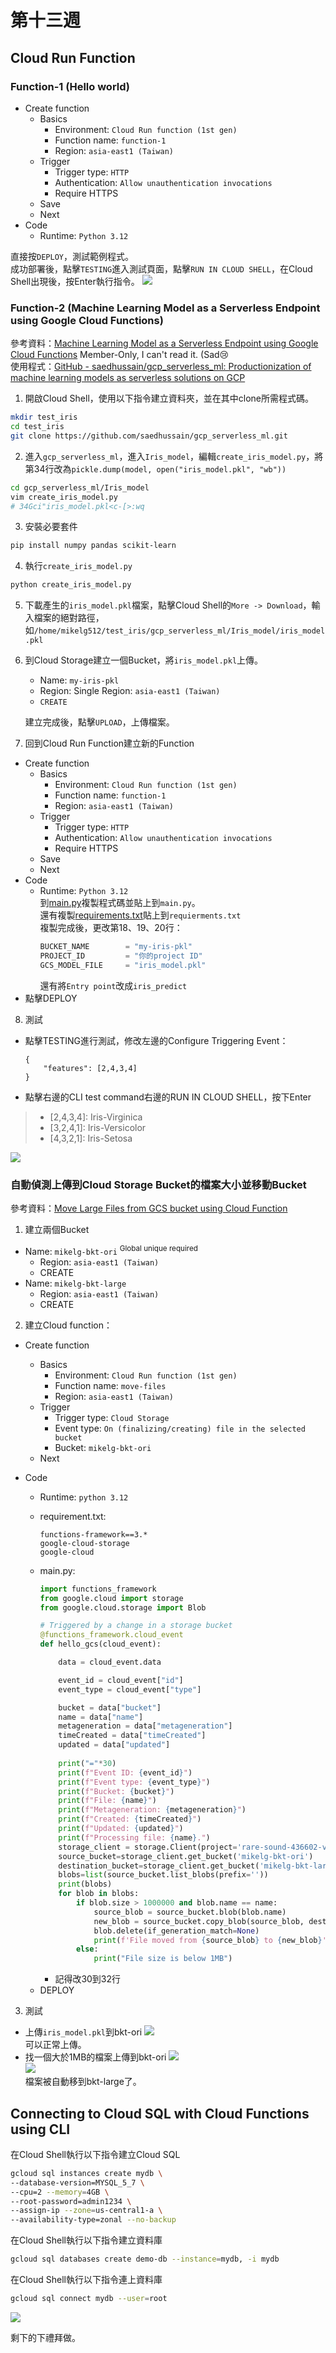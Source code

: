 # 第十三週

## Cloud Run Function

### Function-1 (Hello world)
* Create function
    - Basics
        - Environment: `Cloud Run function (1st gen)`
        - Function name: `function-1`
        - Region: `asia-east1 (Taiwan)`
    - Trigger
        - Trigger type: `HTTP`
        - Authentication: `Allow unauthentication invocations`
        - Require HTTPS
    - Save
    - Next
* Code
    - Runtime: `Python 3.12`

直接按`DEPLOY`，測試範例程式。<br>
成功部署後，點擊`TESTING`進入測試頁面，點擊`RUN IN CLOUD SHELL`，在Cloud Shell出現後，按Enter執行指令。
![](src/linux-2024120301.png)

### Function-2 (Machine Learning Model as a Serverless Endpoint using Google Cloud Functions)
參考資料：[Machine Learning Model as a Serverless Endpoint using Google Cloud Functions](https://towardsdatascience.com/machine-learning-model-as-a-serverless-endpoint-using-google-cloud-function-a5ad1080a59e) Member-Only, I can't read it. (Sad😢<br>
使用程式：[GitHub - saedhussain/gcp_serverless_ml: Productionization of machine learning models as serverless solutions on GCP](https://github.com/saedhussain/gcp_serverless_ml)

1. 開啟Cloud Shell，使用以下指令建立資料夾，並在其中clone所需程式碼。
```bash
mkdir test_iris
cd test_iris
git clone https://github.com/saedhussain/gcp_serverless_ml.git
```
2. 進入`gcp_serverless_ml`，進入`Iris_model`，編輯`create_iris_model.py`，將第34行改為`pickle.dump(model, open("iris_model.pkl", "wb"))`
```bash
cd gcp_serverless_ml/Iris_model
vim create_iris_model.py
# 34Gci"iris_model.pkl<c-[>:wq
```
3. 安裝必要套件
```bash
pip install numpy pandas scikit-learn
```
4. 執行`create_iris_model.py`
```bash
python create_iris_model.py
```
5. 下載產生的`iris_model.pkl`檔案，點擊Cloud Shell的`More -> Download`，輸入檔案的絕對路徑，如`/home/mikelg512/test_iris/gcp_serverless_ml/Iris_model/iris_model.pkl`
6. 到Cloud Storage建立一個Bucket，將`iris_model.pkl`上傳。
    - Name: `my-iris-pkl`
    - Region: Single Region: `asia-east1 (Taiwan)`
    - `CREATE`

    建立完成後，點擊`UPLOAD`，上傳檔案。
7. 回到Cloud Run Function建立新的Function
* Create function
    - Basics
        - Environment: `Cloud Run function (1st gen)`
        - Function name: `function-1`
        - Region: `asia-east1 (Taiwan)`
    - Trigger
        - Trigger type: `HTTP`
        - Authentication: `Allow unauthentication invocations`
        - Require HTTPS
    - Save
    - Next
* Code
    - Runtime: `Python 3.12`<br>
    到[main.py](https://github.com/saedhussain/gcp_serverless_ml/blob/main/Iris_http_cloud_func/main.py)複製程式碼並貼上到`main.py`。<br>
    還有複製[requirements.txt](https://github.com/saedhussain/gcp_serverless_ml/blob/main/Iris_http_cloud_func/requirements.txt)貼上到`requierments.txt`<br>
    複製完成後，更改第18、19、20行：<br>
        ```python
        BUCKET_NAME        = "my-iris-pkl"
        PROJECT_ID         = "你的project ID"
        GCS_MODEL_FILE     = "iris_model.pkl"
        ```
        還有將`Entry point`改成`iris_predict`<br>
* 點擊DEPLOY
8. 測試
* 點擊TESTING進行測試，修改左邊的Configure Triggering Event：
    ```
    {
        "features": [2,4,3,4]
    }
    ```

* 點擊右邊的CLI test command右邊的RUN IN CLOUD SHELL，按下Enter

> * \[2,4,3,4]: Iris-Virginica
> * \[3,2,4,1]: Iris-Versicolor
> * \[4,3,2,1]: Iris-Setosa

![](src/linux-2024120302.png)

### 自動偵測上傳到Cloud Storage Bucket的檔案大小並移動Bucket
參考資料：[Move Large Files from GCS bucket using Cloud Function](https://medium.com/google-cloud/move-large-files-from-gcs-bucket-using-cloud-function-232852b10a4c)
1. 建立兩個Bucket
- Name: `mikelg-bkt-ori` <sup>Global unique required</sup>
    - Region: `asia-east1 (Taiwan)`
    - CREATE
- Name: `mikelg-bkt-large`
    - Region: `asia-east1 (Taiwan)`
    - CREATE
2. 建立Cloud function：
* Create function
    - Basics
        - Environment: `Cloud Run function (1st gen)`
        - Function name: `move-files`
        - Region: `asia-east1 (Taiwan)`
    - Trigger
        - Trigger type: `Cloud Storage`
        - Event type: `On (finalizing/creating) file in the selected bucket`
        - Bucket: `mikelg-bkt-ori`
    - Next
* Code
    - Runtime: `python 3.12`
    - requirement.txt:
        ```
        functions-framework==3.*
        google-cloud-storage
        google-cloud
        ```
    - main.py:<br>
        ```python
        import functions_framework
        from google.cloud import storage
        from google.cloud.storage import Blob

        # Triggered by a change in a storage bucket
        @functions_framework.cloud_event
        def hello_gcs(cloud_event):

            data = cloud_event.data

            event_id = cloud_event["id"]
            event_type = cloud_event["type"]

            bucket = data["bucket"]
            name = data["name"]
            metageneration = data["metageneration"]
            timeCreated = data["timeCreated"]
            updated = data["updated"]
            
            print("="*30)
            print(f"Event ID: {event_id}")
            print(f"Event type: {event_type}")
            print(f"Bucket: {bucket}")
            print(f"File: {name}")
            print(f"Metageneration: {metageneration}")
            print(f"Created: {timeCreated}")
            print(f"Updated: {updated}")
            print(f"Processing file: {name}.")
            storage_client = storage.Client(project='rare-sound-436602-v7') # 自己的project ID
            source_bucket=storage_client.get_bucket('mikelg-bkt-ori')       # 自己的bkt-ori
            destination_bucket=storage_client.get_bucket('mikelg-bkt-large')# 自己的bkt-large 
            blobs=list(source_bucket.list_blobs(prefix=''))
            print(blobs)
            for blob in blobs:
                if blob.size > 1000000 and blob.name == name:
                    source_blob = source_bucket.blob(blob.name)
                    new_blob = source_bucket.copy_blob(source_blob, destination_bucket, blob.name) 
                    blob.delete(if_generation_match=None)
                    print(f'File moved from {source_blob} to {new_blob}')
                else:
                    print("File size is below 1MB")
        ```

        * 記得改30到32行

    * DEPLOY

3. 測試
* 上傳`iris_model.pkl`到bkt-ori
    ![](src/linux-2024120303.png)<br>
    可以正常上傳。
* 找一個大於1MB的檔案上傳到bkt-ori
    ![](src/linux-2024120304.png)<br>
    ![](src/linux-2024120305.png)<br>
    檔案被自動移到bkt-large了。

## Connecting to Cloud SQL with Cloud Functions using CLI

在Cloud Shell執行以下指令建立Cloud SQL
```bash
gcloud sql instances create mydb \
--database-version=MYSQL_5_7 \
--cpu=2 --memory=4GB \
--root-password=admin1234 \
--assign-ip --zone=us-central1-a \
--availability-type=zonal --no-backup
```

在Cloud Shell執行以下指令建立資料庫
```bash
gcloud sql databases create demo-db --instance=mydb, -i mydb
```

在Cloud Shell執行以下指令連上資料庫
```bash
gcloud sql connect mydb --user=root
```

![](src/linux-2024120306.png)

剩下的下禮拜做。
